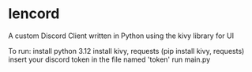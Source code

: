 # lencord
A custom Discord Client written in Python using the kivy library for UI

To run:
  install python 3.12
  install kivy, requests (pip install kivy, requests)
  insert your discord token in the file named 'token'
  run main.py
